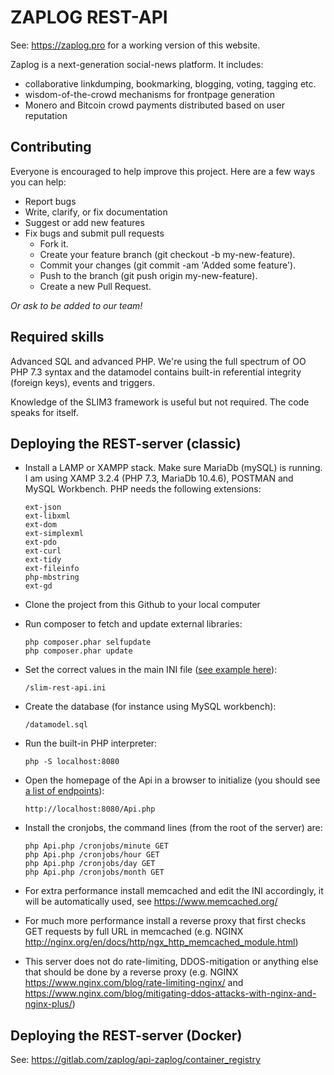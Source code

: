 # ZAPLOG REST-API

See: https://zaplog.pro for a working version of this website.

Zaplog is a next-generation social-news platform. It includes:

- collaborative linkdumping, bookmarking, blogging, voting, tagging etc.
- wisdom-of-the-crowd mechanisms for frontpage generation
- Monero and Bitcoin crowd payments distributed based on user reputation

## Contributing

Everyone is encouraged to help improve this project. Here are a few ways you can help:

- Report bugs
- Write, clarify, or fix documentation
- Suggest or add new features
- Fix bugs and submit pull requests
  - Fork it.
  - Create your feature branch (git checkout -b my-new-feature).
  - Commit your changes (git commit -am 'Added some feature').
  - Push to the branch (git push origin my-new-feature).
  - Create a new Pull Request.

*Or ask to be added to our team!*

## Required skills

Advanced SQL and advanced PHP. We're using the full spectrum of OO PHP 7.3 syntax and the datamodel
contains built-in referential integrity (foreign keys), events and triggers.

Knowledge of the SLIM3 framework is useful but not required. The code speaks for itself.

## Deploying the REST-server (classic)

- Install a LAMP or XAMPP stack. Make sure MariaDb (mySQL) is running. I am using XAMP 3.2.4 (PHP 7.3, MariaDb 10.4.6), POSTMAN and MySQL Workbench. PHP needs the following extensions:

      ext-json
      ext-libxml
      ext-dom
      ext-simplexml
      ext-pdo
      ext-curl
      ext-tidy
      ext-fileinfo
      php-mbstring
      ext-gd


- Clone the project from this Github to your local computer


- Run composer to fetch and update external libraries:

      php composer.phar selfupdate  
      php composer.phar update

- Set the correct values in the main INI file ([see example here](https://gitlab.com/zaplog/api-zaplog/-/blob/master/slim-rest-api.ini.example)):

      /slim-rest-api.ini
 
- Create the database (for instance using MySQL workbench):

      /datamodel.sql

- Run the built-in PHP interpreter:

      php -S localhost:8080

- Open the homepage of the Api in a browser to initialize (you should see [a list of endpoints](https://api.zaplog.pro)):

      http://localhost:8080/Api.php

- Install the cronjobs, the command lines (from the root of the server) are:

      php Api.php /cronjobs/minute GET
      php Api.php /cronjobs/hour GET
      php Api.php /cronjobs/day GET
      php Api.php /cronjobs/month GET

- For extra performance install memcached and edit the INI accordingly, it will be automatically used, see https://www.memcached.org/


- For much more performance install a reverse proxy that first checks GET 
requests by full URL in memcached (e.g. NGINX http://nginx.org/en/docs/http/ngx_http_memcached_module.html)


- This server does not do rate-limiting, DDOS-mitigation or anything else that should be done by a reverse proxy
  (e.g. NGINX https://www.nginx.com/blog/rate-limiting-nginx/ and https://www.nginx.com/blog/mitigating-ddos-attacks-with-nginx-and-nginx-plus/)

## Deploying the REST-server (Docker)

See: https://gitlab.com/zaplog/api-zaplog/container_registry 

